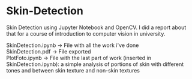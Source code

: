 # Skin-Detection
Skin Detection using Jupyter Notebook and OpenCV. 
I did a report about that for a course of introduction to computer vision in university.

SkinDetection.ipynb -> File with all the work i've done </br>
SkinDetection.pdf -> File exported </br>
PlotFoto.ipynb -> File with the last part of work (inserted in SkinDetection.ipynb): a simple analysis of portions of skin with different tones and between skin texture and non-skin textures
